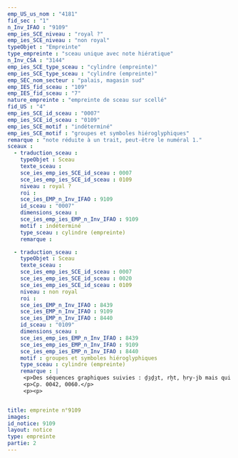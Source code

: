 ```yaml
---
emp_US_us_nom : "4181"
fid_sec : "1"
n_Inv_IFAO : "9109"
emp_ies_SCE_niveau : "royal ?"
emp_ies_SCE_niveau : "non royal"
typeObjet : "Empreinte"
type_empreinte : "sceau unique avec note hiératique"
n_Inv_CSA : "3144"
emp_ies_SCE_type_sceau : "cylindre (empreinte)"
emp_ies_SCE_type_sceau : "cylindre (empreinte)"
emp_SEC_nom_secteur : "palais, magasin sud"
emp_IES_fid_sceau : "109"
emp_IES_fid_sceau : "7"
nature_empreinte : "empreinte de sceau sur scellé"
fid_US : "4"
emp_ies_SCE_id_sceau : "0007"
emp_ies_SCE_id_sceau : "0109"
emp_ies_SCE_motif : "indéterminé"
emp_ies_SCE_motif : "groupes et symboles hiéroglyphiques"
remarque : "note réduite à un trait, peut-être le numéral 1."
sceaux :
  - traduction_sceau : 
    typeObjet : Sceau
    texte_sceau : 
    sce_ies_emp_ies_SCE_id_sceau : 0007
    sce_ies_emp_ies_SCE_id_sceau : 0109
    niveau : royal ?
    roi : 
    sce_ies_EMP_n_Inv_IFAO : 9109
    id_sceau : "0007"
    dimensions_sceau : 
    sce_ies_emp_ies_EMP_n_Inv_IFAO : 9109
    motif : indéterminé
    type_sceau : cylindre (empreinte)
    remarque : 

  - traduction_sceau : 
    typeObjet : Sceau
    texte_sceau : 
    sce_ies_emp_ies_SCE_id_sceau : 0007
    sce_ies_emp_ies_SCE_id_sceau : 0020
    sce_ies_emp_ies_SCE_id_sceau : 0109
    niveau : non royal
    roi : 
    sce_ies_EMP_n_Inv_IFAO : 8439
    sce_ies_EMP_n_Inv_IFAO : 9109
    sce_ies_EMP_n_Inv_IFAO : 8440
    id_sceau : "0109"
    dimensions_sceau : 
    sce_ies_emp_ies_EMP_n_Inv_IFAO : 8439
    sce_ies_emp_ies_EMP_n_Inv_IFAO : 9109
    sce_ies_emp_ies_EMP_n_Inv_IFAO : 8440
    motif : groupes et symboles hiéroglyphiques
    type_sceau : cylindre (empreinte)
    remarque : |
     <p>Des séquences graphiques suivies : ḏȝḏȝt, rḫt, ḥry-jb mais qui ne forment pas d'énoncés continus.</p>
     <p>Cp. 0042, 0060.</p>
     <p><p>


title: empreinte n°9109
images: 
id_notice: 9109
layout: notice
type: empreinte
partie: 2
---
```

